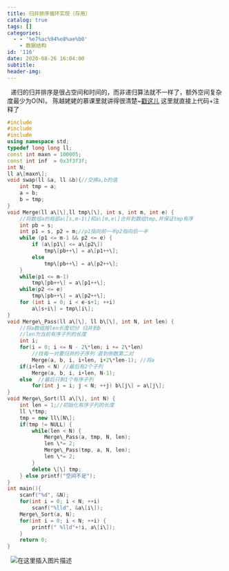 ```yaml
---
title: 归并排序循环实现（存用）
catalog: true
tags: []
categories:
  - - '%e7%ac%94%e8%ae%b0'
    - 数据结构
id: '116'
date: 2020-08-26 16:04:00
subtitle:
header-img:
---
```


  递归的归并排序是很占空间和时间的，而非递归算法就不一样了，额外空间复杂度最少为O(N)。 陈越姥姥的慕课里就讲得很清楚~[戳这儿](https://www.icourse163.org/learn/ZJU-93001?tid=1459700443#/learn/content?type=detail&id=1235254071&cid=1254945270) 这里就直接上代码+注释了
```cpp
#include 
#include 
#include 
using namespace std;
typedef long long ll;
const int maxn = 100005;
const int inf  = 0x3f3f3f;
int N;
ll a\[maxn\];
void swap(ll &a, ll &b){//交换a,b的值
    int tmp = a;
    a = b;
    b = tmp;
}
void Merge(ll a\[\],ll tmp\[\], int s, int m, int e) {
    //将数组a的局部a\[s,m-1\]和a\[m,e\]合并到数组tmp,并保证tmp有序
    int pb = s;
    int p1 = s, p2 = m;//p1指向前一半p2指向后一半
    while (p1 <= m-1 && p2 <= e) {
        if (a\[p1\] <= a\[p2\])
            tmp\[pb++\] = a\[p1++\];
        else 
            tmp\[pb++\] = a\[p2++\];
    }
    while(p1 <= m-1) 
        tmp\[pb++\] = a\[p1++\];
    while(p2 <= e) 
        tmp\[pb++\] = a\[p2++\];
    for (int i = 0; i < e-s+1; ++i)
        a\[s+i\] = tmp\[i\];
}
void Merge\_Pass(ll a\[\], ll b\[\], int N, int len) {
    //将a数组按len长度切分 归并到b
    //len为当前有序子列的长度
    int i;
    for(i = 0; i <= N - 2\*len; i += 2\*len) 
        //找每一对要归并的子序列 直到倒数第二对
        Merge(a, b, i, i+len, i+2\*len-1); //将a
    if(i+len < N) //最后有2个子列
        Merge(a, b, i, i+len, N-1);
    else  //最后只剩1个有序子列
        for(int j = i; j < N; ++j) b\[j\] = a\[j\];
}
void Merge\_Sort(ll a\[\], int N) {
    int len = 1;//初始化有序子列的长度
    ll \*tmp;
    tmp = new ll\[N\];
    if(tmp != NULL) {
        while(len < N) {
            Merge\_Pass(a, tmp, N, len);
            len \*= 2;
            Merge\_Pass(tmp, a, N, len);
            len \*= 2;
        }
        delete \[\] tmp;
    } else printf("空间不足");
}
int main(){
    scanf("%d", &N);
    for(int i = 0; i < N; ++i) 
        scanf("%lld", &a\[i\]);
    Merge\_Sort(a, N);
    for(int i = 0; i < N; ++i) {
        printf(" %lld"+!i, a\[i\]);
    }
    return 0;
}
```
  ![在这里插入图片描述](https://img-blog.csdnimg.cn/20200827000243956.png?x-oss-process=image/watermark,type_ZmFuZ3poZW5naGVpdGk,shadow_10,text_aHR0cHM6Ly9ibG9nLmNzZG4ubmV0L3FxXzQ1ODkwNTMz,size_16,color_FFFFFF,t_70#pic_center)